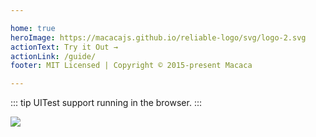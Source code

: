 ```yaml
---

home: true
heroImage: https://macacajs.github.io/reliable-logo/svg/logo-2.svg
actionText: Try it Out →
actionLink: /guide/
footer: MIT Licensed | Copyright © 2015-present Macaca

---
```


::: tip
UITest support running in the browser.
:::

![](https://wx3.sinaimg.cn/large/6d308bd9ly1fz3wii2wqsj21bh0u0qij.jpg)
